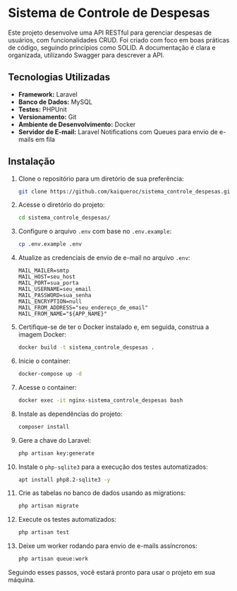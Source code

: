 # Sistema de Controle de Despesas
Este projeto desenvolve uma API RESTful para gerenciar despesas de usuários, com funcionalidades CRUD. Foi criado com foco em boas práticas de código, seguindo princípios como SOLID. A documentação é clara e organizada, utilizando Swagger para descrever a API.

## Tecnologias Utilizadas

- **Framework:** Laravel
- **Banco de Dados:** MySQL
- **Testes:** PHPUnit
- **Versionamento:** Git
- **Ambiente de Desenvolvimento:** Docker
- **Servidor de E-mail:** Laravel Notifications com Queues para envio de e-mails em fila

## Instalação

1. Clone o repositório para um diretório de sua preferência:
    ```sh
    git clone https://github.com/kaiqueroc/sistema_controle_despesas.git
    ```

2. Acesse o diretório do projeto:
    ```sh
    cd sistema_controle_despesas/
    ```

3. Configure o arquivo `.env` com base no `.env.example`:
    ```sh
    cp .env.example .env
    ```

4. Atualize as credenciais de envio de e-mail no arquivo `.env`:
    ```env
    MAIL_MAILER=smtp
    MAIL_HOST=seu_host
    MAIL_PORT=sua_porta
    MAIL_USERNAME=seu_email
    MAIL_PASSWORD=sua_senha
    MAIL_ENCRYPTION=null
    MAIL_FROM_ADDRESS="seu_endereço_de_email"
    MAIL_FROM_NAME="${APP_NAME}"
    ```

5. Certifique-se de ter o Docker instalado e, em seguida, construa a imagem Docker:
    ```sh
    docker build -t sistema_controle_despesas .
    ```

6. Inicie o container:
    ```sh
    docker-compose up -d
    ```

7. Acesse o container:
    ```sh
    docker exec -it nginx-sistema_controle_despesas bash
    ```

8. Instale as dependências do projeto:
    ```sh
    composer install
    ```

9. Gere a chave do Laravel:
    ```sh
    php artisan key:generate
    ```

10. Instale o `php-sqlite3` para a execução dos testes automatizados:
    ```sh
    apt install php8.2-sqlite3 -y
    ```

11. Crie as tabelas no banco de dados usando as migrations:
    ```sh
    php artisan migrate
    ```

12. Execute os testes automatizados:
    ```sh
    php artisan test
    ```

13. Deixe um worker rodando para envio de e-mails assíncronos:
    ```sh
    php artisan queue:work
    ```


Seguindo esses passos, você estará pronto para usar o projeto em sua máquina.

